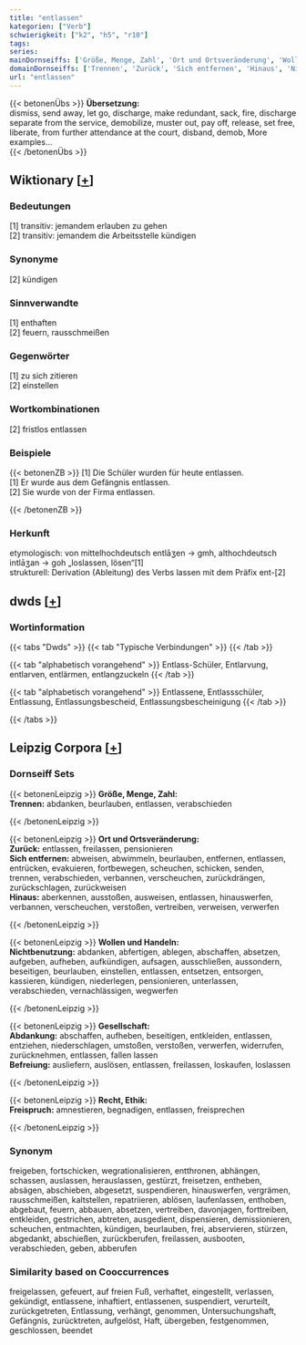 ```yaml
---
title: "entlassen"
kategorien: ["Verb"]
schwierigkeit: ["k2", "h5", "r10"]
tags:
series:
mainDornseiffs: ['Größe, Menge, Zahl', 'Ort und Ortsveränderung', 'Wollen und Handeln', 'Gesellschaft', 'Recht, Ethik']
domainDornseiffs: ['Trennen', 'Zurück', 'Sich entfernen', 'Hinaus', 'Nichtbenutzung', 'Abdankung', 'Befreiung', 'Freispruch']
url: "entlassen"
---
```


{{< betonenÜbs >}}
**Übersetzung:**  
dismiss, send away, let go, discharge, make redundant, sack, fire, discharge separate from the service, demobilize, muster out, pay off, release, set free, liberate, from further attendance at the court, disband, demob, More examples...  
{{< /betonenÜbs >}}

## Wiktionary [[+](https://de.wiktionary.org/wiki/entlassen)]

### Bedeutungen
[1] transitiv: jemandem erlauben zu gehen  
[2] transitiv: jemandem die Arbeitsstelle kündigen  

### Synonyme
[2] kündigen  

### Sinnverwandte
[1] enthaften  
[2] feuern, rausschmeißen  

### Gegenwörter
[1] zu sich zitieren  
[2] einstellen  

### Wortkombinationen
[2] fristlos entlassen  

### Beispiele
{{< betonenZB >}}
[1] Die Schüler wurden für heute entlassen.  
[1] Er wurde aus dem Gefängnis entlassen.  
[2] Sie wurde von der Firma entlassen.  

{{< /betonenZB >}}
### Herkunft
etymologisch: von mittelhochdeutsch entlāʒen → gmh, althochdeutsch intlāʒan → goh „loslassen, lösen“[1]  
strukturell: Derivation (Ableitung) des Verbs lassen mit dem Präfix ent-[2]  



## dwds [[+](https://www.dwds.de/wb/entlassen)]

### Wortinformation
{{< tabs "Dwds" >}}
{{< tab "Typische Verbindungen" >}}
{{< /tab >}}

{{< tab "alphabetisch vorangehend" >}}
Entlass-Schüler, Entlarvung, entlarven, entlärmen, entlangzuckeln
{{< /tab >}}

{{< tab "alphabetisch vorangehend" >}}
Entlassene, Entlassschüler, Entlassung, Entlassungsbescheid, Entlassungsbescheinigung
{{< /tab >}}

{{< /tabs >}}

## Leipzig Corpora [[+](https://corpora.uni-leipzig.de/en/res?word=entlassen&corpusId=deu_newscrawl-public_2018)]

### Dornseiff Sets
{{< betonenLeipzig >}}
**Größe, Menge, Zahl:**  
**Trennen:** abdanken, beurlauben, entlassen, verabschieden  

{{< /betonenLeipzig >}}


{{< betonenLeipzig >}}
**Ort und Ortsveränderung:**  
**Zurück:** entlassen, freilassen, pensionieren  
**Sich entfernen:** abweisen, abwimmeln, beurlauben, entfernen, entlassen, entrücken, evakuieren, fortbewegen, scheuchen, schicken, senden, trennen, verabschieden, verbannen, verscheuchen, zurückdrängen, zurückschlagen, zurückweisen  
**Hinaus:** aberkennen, ausstoßen, ausweisen, entlassen, hinauswerfen, verbannen, verscheuchen, verstoßen, vertreiben, verweisen, verwerfen  

{{< /betonenLeipzig >}}


{{< betonenLeipzig >}}
**Wollen und Handeln:**  
**Nichtbenutzung:** abdanken, abfertigen, ablegen, abschaffen, absetzen, aufgeben, aufheben, aufkündigen, aufsagen, ausschließen, aussondern, beseitigen, beurlauben, einstellen, entlassen, entsetzen, entsorgen, kassieren, kündigen, niederlegen, pensionieren, unterlassen, verabschieden, vernachlässigen, wegwerfen  

{{< /betonenLeipzig >}}


{{< betonenLeipzig >}}
**Gesellschaft:**  
**Abdankung:** abschaffen, aufheben, beseitigen, entkleiden, entlassen, entziehen, niederschlagen, umstoßen, verstoßen, verwerfen, widerrufen, zurücknehmen, entlassen, fallen lassen  
**Befreiung:** ausliefern, auslösen, entlassen, freilassen, loskaufen, loslassen  

{{< /betonenLeipzig >}}


{{< betonenLeipzig >}}
**Recht, Ethik:**  
**Freispruch:** amnestieren, begnadigen, entlassen, freisprechen  

{{< /betonenLeipzig >}}

### Synonym
freigeben, fortschicken, wegrationalisieren, entthronen, abhängen, schassen, auslassen, herauslassen, gestürzt, freisetzen, entheben, absägen, abschieben, abgesetzt, suspendieren, hinauswerfen, vergrämen, rausschmeißen, kaltstellen, repatriieren, ablösen, laufenlassen, enthoben, abgebaut, feuern, abbauen, absetzen, vertreiben, davonjagen, forttreiben, entkleiden, gestrichen, abtreten, ausgedient, dispensieren, demissionieren, scheuchen, entmachten, kündigen, beurlauben, frei, abservieren, stürzen, abgedankt, abschießen, zurückberufen, freilassen, ausbooten, verabschieden, geben, abberufen


### Similarity based on Cooccurrences
freigelassen, gefeuert, auf freien Fuß, verhaftet, eingestellt, verlassen, gekündigt, entlassene, inhaftiert, entlassenen, suspendiert, verurteilt, zurückgetreten, Entlassung, verhängt, genommen, Untersuchungshaft, Gefängnis, zurücktreten, aufgelöst, Haft, übergeben, festgenommen, geschlossen, beendet

